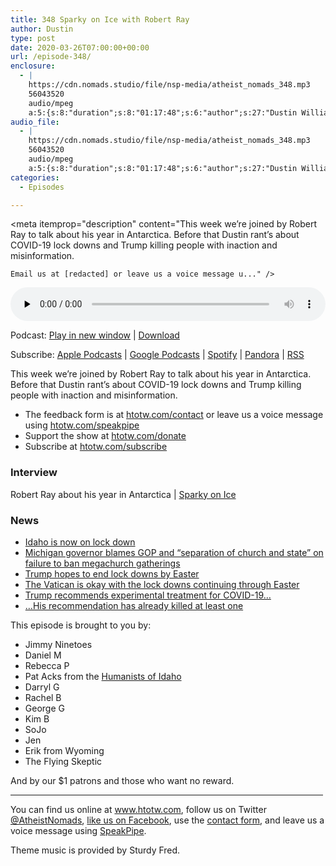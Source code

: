 ```yaml
---
title: 348 Sparky on Ice with Robert Ray
author: Dustin
type: post
date: 2020-03-26T07:00:00+00:00
url: /episode-348/
enclosure:
  - |
    https://cdn.nomads.studio/file/nsp-media/atheist_nomads_348.mp3
    56043520
    audio/mpeg
    a:5:{s:8:"duration";s:8:"01:17:48";s:6:"author";s:27:"Dustin Williams, Robert Ray";s:8:"explicit";s:1:"1";s:13:"episode_title";s:29:"Sparky on Ice with Robert Ray";s:10:"episode_no";s:3:"348";}
audio_file:
  - |
    https://cdn.nomads.studio/file/nsp-media/atheist_nomads_348.mp3
    56043520
    audio/mpeg
    a:5:{s:8:"duration";s:8:"01:17:48";s:6:"author";s:27:"Dustin Williams, Robert Ray";s:8:"explicit";s:1:"1";s:13:"episode_title";s:29:"Sparky on Ice with Robert Ray";s:10:"episode_no";s:3:"348";}
categories:
  - Episodes

---
```

<div itemscope itemtype="http://schema.org/AudioObject">
  <meta itemprop="name" content="348 Sparky on Ice with Robert Ray" />
  
  <meta itemprop="uploadDate" content="2020-03-26T01:00:00-06:00" />
  
  <meta itemprop="encodingFormat" content="audio/mpeg" />
  
  <meta itemprop="duration" content="PT1H17M48S" />
  
  <meta itemprop="description" content="This week we’re joined by Robert Ray to talk about his year in Antarctica. Before that Dustin rant’s about COVID-19 lock downs and Trump killing people with inaction and misinformation.



 	Email us at [redacted] or leave us a voice message u..." />
  
  <meta itemprop="contentUrl" content="https://dts.podtrac.com/redirect.mp3/cdn.nomads.studio/file/nsp-media/atheist_nomads_348.mp3" />
  
  <meta itemprop="contentSize" content="53.4" />
  </p> 
  
  <div class="powerpress_player" id="powerpress_player_8611">
    <audio class="wp-audio-shortcode" id="audio-4284-355" preload="none" style="width: 100%;" controls="controls"><source type="audio/mpeg" src="https://dts.podtrac.com/redirect.mp3/cdn.nomads.studio/file/nsp-media/atheist_nomads_348.mp3?_=355" /><a href="https://dts.podtrac.com/redirect.mp3/cdn.nomads.studio/file/nsp-media/atheist_nomads_348.mp3">https://dts.podtrac.com/redirect.mp3/cdn.nomads.studio/file/nsp-media/atheist_nomads_348.mp3</a></audio>
  </div>
</div>

<p class="powerpress_links powerpress_links_mp3">
  Podcast: <a href="https://dts.podtrac.com/redirect.mp3/cdn.nomads.studio/file/nsp-media/atheist_nomads_348.mp3" class="powerpress_link_pinw" target="_blank" title="Play in new window" onclick="return powerpress_pinw('https://htotw.com/?powerpress_pinw=4284-podcast');" rel="nofollow">Play in new window</a> | <a href="https://dts.podtrac.com/redirect.mp3/cdn.nomads.studio/file/nsp-media/atheist_nomads_348.mp3" class="powerpress_link_d" title="Download" rel="nofollow" download="atheist_nomads_348.mp3">Download</a>
</p>

<p class="powerpress_links powerpress_subscribe_links">
  Subscribe: <a href="https://podcasts.apple.com/us/podcast/humanists-take-on-the-world/id530050098?mt=2&ls=1" class="powerpress_link_subscribe powerpress_link_subscribe_itunes" target="_blank" title="Subscribe on Apple Podcasts" rel="nofollow">Apple Podcasts</a> | <a href="https://www.google.com/podcasts?feed=aHR0cDovL2F0aGVpc3Rub21hZHMubGlic3luLmNvbS9yc3M%3D" class="powerpress_link_subscribe powerpress_link_subscribe_googleplay" target="_blank" title="Subscribe on Google Podcasts" rel="nofollow">Google Podcasts</a> | <a href="https://open.spotify.com/show/3LzK2xZGike6Tc1GEMtMbr?si=LieN9SNuTpq96smuaUsH8A" class="powerpress_link_subscribe powerpress_link_subscribe_spotify" target="_blank" title="Subscribe on Spotify" rel="nofollow">Spotify</a> | <a href="https://www.pandora.com/podcast/atheist-nomads/PC:10122?corr=62071012&part=ug" class="powerpress_link_subscribe powerpress_link_subscribe_pandora" target="_blank" title="Subscribe on Pandora" rel="nofollow">Pandora</a> | <a href="https://htotw.com/feed/podcast/" class="powerpress_link_subscribe powerpress_link_subscribe_rss" target="_blank" title="Subscribe via RSS" rel="nofollow">RSS</a>
</p>

This week we’re joined by Robert Ray to talk about his year in Antarctica. Before that Dustin rant’s about COVID-19 lock downs and Trump killing people with inaction and misinformation.

<!--more-->

  * The feedback form is at [htotw.com/contact](https://htotw.com/contact) or leave us a voice message using <a href="https://htotw.com/speakpipe" target="_blank" rel="noopener noreferrer">htotw.com/speakpipe</a>
  * Support the show at <a href="https://htotw.com/donate" target="_blank" rel="noopener noreferrer">htotw.com/donate</a>
  * Subscribe at <a href="https://htotw.com/subscribe" target="_blank" rel="noopener noreferrer">htotw.com/subscribe</a>

### Interview

Robert Ray about his year in Antarctica | [Sparky on Ice][1]

### News

  * [Idaho is now on lock down][2]
  * [Michigan governor blames GOP and “separation of church and state” on failure to ban megachurch gatherings][3]
  * [Trump hopes to end lock downs by Easter][4]
  * [The Vatican is okay with the lock downs continuing through Easter][5]
  * [Trump recommends experimental treatment for COVID-19…][6]
  * […His recommendation has already killed at least one][7]

This episode is brought to you by:

  * Jimmy Ninetoes
  * Daniel M
  * Rebecca P
  * Pat Acks from the <a href="https://www.humanistsofidaho.org" target="_blank" rel="noopener noreferrer">Humanists of Idaho</a>
  * Darryl G
  * Rachel B
  * George G
  * Kim B
  * SoJo
  * Jen
  * Erik from Wyoming
  * The Flying Skeptic

And by our $1 patrons and those who want no reward.

<hr width="500" />

You can find us online at <a href="https://www.htotw.com/" target="_blank" rel="noopener noreferrer">www.htotw.com</a>, follow us on Twitter <a href="https://twitter.com/AtheistNomads" target="_blank" rel="noopener noreferrer">@AtheistNomads</a>, <a href="https://htotw.com/facebook" target="_blank" rel="noopener noreferrer">like us on Facebook</a>, use the [contact form](https://htotw.com/contact), and leave us a voice message using <a href="https://htotw.com/speakpipe" target="_blank" rel="noopener noreferrer">SpeakPipe</a>.

Theme music is provided by Sturdy Fred.

 [1]: http://sparkyonice.xyz/
 [2]: https://coronavirus.idaho.gov/
 [3]: https://www.rawstory.com/2020/03/michigan-governor-blames-gop-and-separation-of-church-and-state-on-failure-to-ban-megachurch-gatherings/
 [4]: https://www.cnn.com/2020/03/25/politics/donald-trump-coronavirus/index.html
 [5]: https://www.vaticannews.va/en/vatican-city/news/2020-03/covid-19-decree-regarding-easter-triduum-liturgical-celebration.html
 [6]: https://www.nbcnews.com/news/us-news/lifesaving-lupus-drug-short-supply-after-trump-touts-possible-coronavirus-n1166981
 [7]: https://www.nbcnews.com/health/health-news/man-dies-after-ingesting-chloroquine-attempt-prevent-coronavirus-n1167166